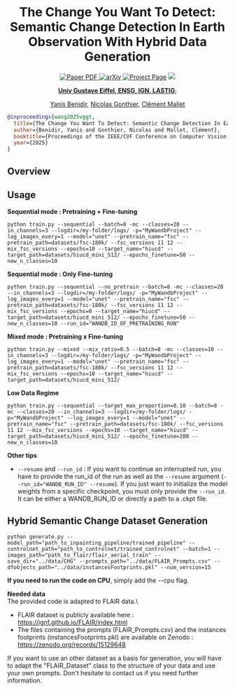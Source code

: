 <div align="center">
<h1>The Change You Want To Detect: Semantic Change Detection In Earth Observation With Hybrid Data Generation</h1>

<a href="https://arxiv.org/pdf/2503.15683" target="_blank" rel="noopener noreferrer">
  <img src="https://img.shields.io/badge/Paper" alt="Paper PDF">
</a>
<a href="https://arxiv.org/abs/2503.15683"><img src="https://img.shields.io/badge/arXiv-2503.15683" alt="arXiv"></a>
<a href="https://yb23.github.io/projects/cywd/"><img src="https://img.shields.io/badge/Project_Page-green" alt="Project Page"></a>
<a href='https://huggingface.co/Yanis236/HySCDG'><img src='https://img.shields.io/badge/%F0%9F%A4%97%20Hugging%20Face-Model-blue'></a>

**[Univ Gustave Eiffel, ENSG, IGN, LASTIG](https://www.umr-lastig.fr/)**;


[Yanis Benidir](https://yb23.github.io/), [Nicolas Gonthier](https://ngonthier.github.io/), [Clément Mallet](https://www.umr-lastig.fr/clement-mallet/)
</div>

```bibtex
@inproceedings{wang2025vggt,
  title={The Change You Want To Detect: Semantic Change Detection In Earth Observation With Hybrid Data Generation},
  author={Benidir, Yanis and Gonthier, Nicolas and Mallet, Clément},
  booktitle={Proceedings of the IEEE/CVF Conference on Computer Vision and Pattern Recognition},
  year={2025}
}
```

## Overview


## Usage

**Sequential mode : Pretraining + Fine-tuning**
```
python train.py --sequential --batch=8 -mc --classes=20 --in_channels=3 --logdir=/my-folder/logs/ -p="MyWandbProject" --log_images_every=1 --model="unet" --pretrain_name="fsc" --pretrain_path=datasets/fsc-180k/ --fsc_versions 11 12 --mix_fsc_versions --epochs=10 --target_name="hiucd" --target_path=datasets/hiucd_mini_512/ --epochs_finetune=50 --new_n_classes=10
```


**Sequential mode : Only Fine-tuning**
```
python train.py --sequential --no_pretrain --batch=8 -mc --classes=20 --in_channels=3 --logdir=/my-folder/logs/ -p="MyWandbProject" --log_images_every=1 --model="unet" --pretrain_name="fsc" --pretrain_path=datasets/fsc-180k/ --fsc_versions 11 12 --mix_fsc_versions --epochs=0 --target_name="hiucd" --target_path=datasets/hiucd_mini_512/ --epochs_finetune=50 --new_n_classes=10 --run_id="WANDB_ID_OF_PRETRAINING_RUN"
```


**Mixed mode : Pretraining x Fine-tuning**
```
python train.py --mixed --mix_ratio=0.5 --batch=8 -mc --classes=10 --in_channels=3 --logdir=/my-folder/logs/ -p="MyWandbProject" --log_images_every=1 --model="unet" --pretrain_name="fsc" --pretrain_path=datasets/fsc-180k/ --fsc_versions 11 12 --mix_fsc_versions --epochs=10 --target_name="hiucd" --target_path=datasets/hiucd_mini_512/
```


**Low Data Regime**
```
python train.py --sequential --target_max_proportion=0.10 --batch=8 -mc --classes=20 --in_channels=3 --logdir=/my-folder/logs/ -p="MyWandbProject" --log_images_every=1 --model="unet" --pretrain_name="fsc" --pretrain_path=datasets/fsc-180k/ --fsc_versions 11 12 --mix_fsc_versions --epochs=10 --target_name="hiucd" --target_path=datasets/hiucd_mini_512/ --epochs_finetune=200 --new_n_classes=10
```


**Other tips**

+ `--resume` and `--run_id` : If you want to continue an interrupted run, you have to provide the run_id of the run as well as the `--resume` argument (`--run_id="WANDB_RUN_ID" --resume`). If you just want to initialize the model weights from a specific checkpoint, you must only provide the `--run_id`. It can be either a WANDB_RUN_ID or directly a path to a .ckpt file.


## Hybrid Semantic Change Dataset Generation

```
python generate.py --model_path="path_to_inpainting_pipeline/trained_pipeline" --controlnet_path="path_to_controlnet/trained_controlnet" --batch=1 --images_path="path_to_flair/flair_aerial_train" --save_dir="../data/CHG" --prompts_path="../data/FLAIR_Prompts.csv" --dfobjects_path="../data/instancesFootprints.pkl" --num_version=15
```

**If you need to run the code on CPU**, simply add the --cpu flag.

**Needed data**\
The provided code is adapted to FLAIR data.\
+ FLAIR dataset is publicly available here : https://ignf.github.io/FLAIR/index.html
+ The files containing the prompts (FLAIR_Prompts.csv) and the instances footprints (instancesFootprints.pkl) are available on Zenodo : https://zenodo.org/records/15129648

If you want to use an other dataset as a basis for generation, you will have to adapt the "FLAIR_Dataset" class to the structure of your data and use your own prompts. Don't hesitate to contact us if you need further information.
